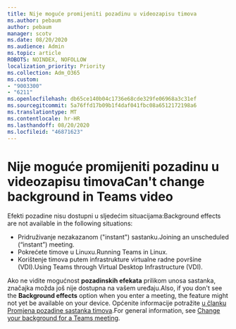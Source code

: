 ```yaml
---
title: Nije moguće promijeniti pozadinu u videozapisu timova
ms.author: pebaum
author: pebaum
manager: scotv
ms.date: 08/20/2020
ms.audience: Admin
ms.topic: article
ROBOTS: NOINDEX, NOFOLLOW
localization_priority: Priority
ms.collection: Adm_O365
ms.custom:
- "9003300"
- "6211"
ms.openlocfilehash: db65ce140b04c1736e68cde329fe06968a3c31ef
ms.sourcegitcommit: 5a76ffd17b09b1f4daf041fbc08a6512172198a6
ms.translationtype: MT
ms.contentlocale: hr-HR
ms.lasthandoff: 08/20/2020
ms.locfileid: "46871623"
---
```

# <a name="cant-change-background-in-teams-video"></a><span data-ttu-id="54468-102">Nije moguće promijeniti pozadinu u videozapisu timova</span><span class="sxs-lookup"><span data-stu-id="54468-102">Can't change background in Teams video</span></span>

<span data-ttu-id="54468-103">Efekti pozadine nisu dostupni u sljedećim situacijama:</span><span class="sxs-lookup"><span data-stu-id="54468-103">Background effects are not available in the following situations:</span></span>

- <span data-ttu-id="54468-104">Pridruživanje nezakazanom ("instant") sastanku.</span><span class="sxs-lookup"><span data-stu-id="54468-104">Joining an unscheduled (“instant”) meeting.</span></span>
- <span data-ttu-id="54468-105">Pokrećete timove u Linuxu.</span><span class="sxs-lookup"><span data-stu-id="54468-105">Running Teams in Linux.</span></span>
- <span data-ttu-id="54468-106">Korištenje timova putem infrastrukture virtualne radne površine (VDI).</span><span class="sxs-lookup"><span data-stu-id="54468-106">Using Teams through Virtual Desktop Infrastructure (VDI).</span></span>

<span data-ttu-id="54468-107">Ako ne vidite mogućnost **pozadinskih efekata** prilikom unosa sastanka, značajka možda još nije dostupna na vašem uređaju.</span><span class="sxs-lookup"><span data-stu-id="54468-107">Also, if you don't see the **Background effects** option when you enter a meeting, the feature might not yet be available on your device.</span></span> <span data-ttu-id="54468-108">Općenite informacije potražite [u članku Promjena pozadine sastanka timova](https://support.microsoft.com/office/change-your-background-for-a-teams-meeting-f77a2381-443a-499d-825e-509a140f4780).</span><span class="sxs-lookup"><span data-stu-id="54468-108">For general information, see [Change your background for a Teams meeting](https://support.microsoft.com/office/change-your-background-for-a-teams-meeting-f77a2381-443a-499d-825e-509a140f4780).</span></span>